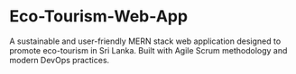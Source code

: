 # Eco-Tourism-Web-App
A sustainable and user-friendly MERN stack web application designed to promote eco-tourism in Sri Lanka. Built with Agile Scrum methodology and modern DevOps practices.
